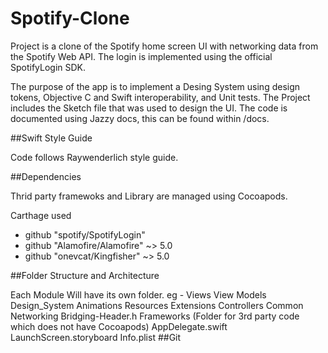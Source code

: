 # Spotify-Clone
Project is a clone of the Spotify home screen UI with networking data from the Spotify Web API. The login is implemented using the official SpotifyLogin SDK. 

The purpose of the app is to implement a Desing System using design tokens, Objective C and Swift interoperability, and Unit tests. The Project includes the Sketch file that was used to design the UI. The code is documented using Jazzy docs, this can be found within /docs. 

##Swift Style Guide

Code follows Raywenderlich style guide.

##Dependencies

Thrid party framewoks and Library are managed using Cocoapods.

Carthage used
- github "spotify/SpotifyLogin"
- github "Alamofire/Alamofire" ~> 5.0
- github "onevcat/Kingfisher" ~> 5.0

##Folder Structure and Architecture

Each Module Will have its own folder. eg -
Views
View Models
Design_System
Animations
Resources
Extensions
Controllers
Common
Networking
Bridging-Header.h
Frameworks (Folder for 3rd party code which does not have Cocoapods)
AppDelegate.swift
LaunchScreen.storyboard
Info.plist
##Git
